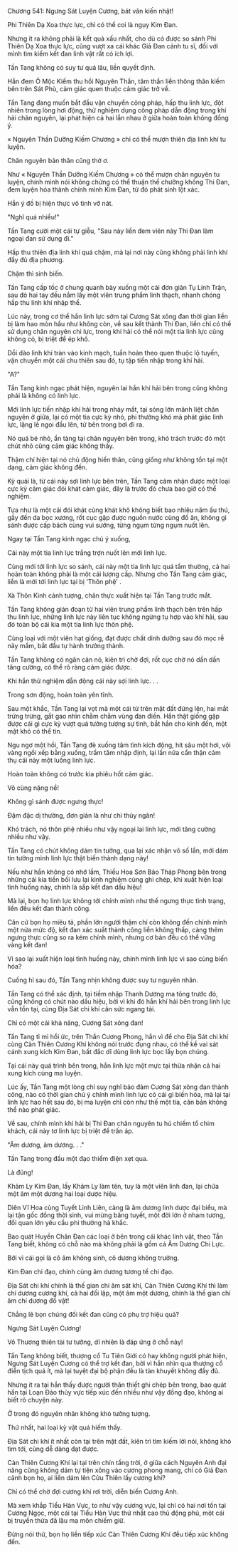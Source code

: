 




Chương 541: Ngưng Sát Luyện Cương, bát vân kiến nhật!


Phi Thiên Dạ Xoa thực lực, chỉ có thể coi là ngụy Kim Đan.

Nhưng ít ra không phải là kết quả xấu nhất, cho dù có được so sánh Phi Thiên Dạ Xoa thực lực, cũng vượt xa cái khác Giả Đan cảnh tu sĩ, đối với mình tìm kiếm kết đan linh vật rất có ích lợi.

Tần Tang không có suy tư quá lâu, liền quyết định.

Hắn đem Ô Mộc Kiếm thu hồi Nguyên Thần, tâm thần liền thông thân kiếm bên trên Sát Phù, cảm giác quen thuộc cảm giác trở về.

Tần Tang đang muốn bắt đầu vận chuyển công pháp, hấp thu linh lực, đột nhiên trong lòng hơi động, thử nghiệm dụng công pháp dẫn động trong khí hải chân nguyên, lại phát hiện cả hai lẫn nhau ở giữa hoàn toàn không đồng ý.

« Nguyên Thần Dưỡng Kiếm Chương » chỉ có thể mượn thiên địa linh khí tu luyện.

Chân nguyên bản thân cũng thờ ơ.

Như « Nguyên Thần Dưỡng Kiếm Chương » có thể mượn chân nguyên tu luyện, chính mình nói không chừng có thể thuận thế chưởng khống Thi Đan, đem luyện hóa thành chính mình Kim Đan, từ đó phát sinh lột xác.

Hắn ý đồ bị hiện thực vô tình vỡ nát.

"Nghĩ quá nhiều!"

Tần Tang cười một cái tự giễu, "Sau này liền đem viên này Thi Đan làm ngoại đan sử dụng đi."

Hấp thu thiên địa linh khí quá chậm, mà lại nơi này cũng không phải linh khí đầy đủ địa phương.

Chậm thì sinh biến.

Tần Tang cấp tốc ở chung quanh bày xuống một cái đơn giản Tụ Linh Trận, sau đó hai tay đều nắm lấy một viên trung phẩm linh thạch, nhanh chóng hấp thu linh khí nhập thể.

Lúc này, trong cơ thể hắn linh lực sớm tại Cương Sát xông đan thời gian liền bị làm hao mòn hầu như không còn, về sau kết thành Thi Đan, liền chỉ có thể sử dụng chân nguyên chi lực, trong khí hải có thể nói một tia linh lực cũng không có, bị triệt để ép khô.

Dồi dào linh khí tràn vào kinh mạch, tuần hoàn theo quen thuộc lộ tuyến, vận chuyển một cái chu thiên sau đó, tụ tập tiến nhập trong khí hải.

"A?"

Tần Tang kinh ngạc phát hiện, nguyên lai hắn khí hải bên trong cũng không phải là không có linh lực.

Mới linh lực tiến nhập khí hải trong nháy mắt, tại sóng lớn mãnh liệt chân nguyên ở giữa, lại có một tia cực kỳ nhỏ, phi thường khó mà phát giác linh lực, lặng lẽ ngoi đầu lên, từ bên trong bơi đi ra.

Nó quá bé nhỏ, ẩn tàng tại chân nguyên bên trong, khó trách trước đó một chút nhỏ cũng cảm giác không thấy.

Thậm chí hiện tại nó chủ động hiến thân, cũng giống như không tồn tại một dạng, cảm giác không đến.

Kỳ quái là, từ cái này sợi linh lực bên trên, Tần Tang cảm nhận được một loại cực kỳ cảm giác đói khát cảm giác, đây là trước đó chưa bao giờ có thể nghiệm.

Tựa như là một cái đói khát cùng khát khô không biết bao nhiêu năm ấu thú, gầy đến da bọc xương, rốt cục gặp được nguồn nước cùng đồ ăn, không gì sánh được cấp bách cùng vui sướng, từng ngụm từng ngụm nuốt lên.

Ngay tại Tần Tang kinh ngạc chú ý xuống,

Cái này một tia linh lực trắng trợn nuốt lên mới linh lực.

Cùng mới tới linh lực so sánh, cái này một tia linh lực quá tầm thường, cả hai hoàn toàn không phải là một cái lượng cấp. Nhưng cho Tần Tang cảm giác, liền là mới tới linh lực tại bị 'Thôn phệ' .

Xà Thôn Kình cảnh tượng, chân thực xuất hiện tại Tần Tang trước mắt.

Tần Tang không gián đoạn từ hai viên trung phẩm linh thạch bên trên hấp thu linh lực, những linh lực này liên tục không ngừng tụ hợp vào khí hải, sau đó toàn bộ cái kia một tia linh lực thôn phệ.

Cùng loại với một viên hạt giống, đạt được chất dinh dưỡng sau đó mọc rễ nảy mầm, bắt đầu tự hành trưởng thành.

Tần Tang không có ngăn cản nó, kiên trì chờ đợi, rốt cục chờ nó dần dần tăng cường, có thể rõ ràng cảm giác được.

Khi hắn thử nghiệm dẫn động cái này sợi linh lực. . .

Trong sơn động, hoàn toàn yên tĩnh.

Sau một khắc, Tần Tang lại vọt mà một cái từ trên mặt đất đứng lên, hai mắt trừng trừng, gắt gao nhìn chằm chằm vùng đan điền. Hắn thật giống gặp được cái gì cực kỳ vượt quá tưởng tượng sự tình, bắt hắn cho kinh đến, một mặt khó có thể tin.

Ngu ngơ một hồi, Tần Tang đè xuống tâm tình kích động, hít sâu một hơi, vội vàng ngồi xếp bằng xuống, trầm tâm nhập định, lại lần nữa cẩn thận cảm thụ cái này một luồng linh lực.

Hoàn toàn không có trước kia phiêu hốt cảm giác.

Vô cùng nặng nề!

Không gì sánh được ngưng thực!

Đậm đặc dị thường, đơn giản là như chì thủy ngân!

Khó trách, nó thôn phệ nhiều như vậy ngoại lai linh lực, mới tăng cường nhiều như vậy.

Tần Tang có chút không dám tin tưởng, qua lại xác nhận vô số lần, mới dám tin tưởng mình linh lực thật biến thành dạng này!

Nếu như hắn không có nhớ lầm, Thiếu Hoa Sơn Bảo Tháp Phong bên trong những cái kia tiền bối lưu lại kinh nghiệm cùng ghi chép, khi xuất hiện loại tình huống này, chính là sắp kết đan dấu hiệu!

Mà lại, bọn họ linh lực không tới chính mình như thế ngưng thực tình trạng, liền đều kết đan thành công.

Căn cứ bọn họ miêu tả, phần lớn người thậm chí còn không đến chính mình một nửa mức độ, kết đan xác suất thành công liền không thấp, càng thêm ngưng thực cũng so ra kém chính mình, nhưng cơ bản đều có thể vững vàng kết đan!

Vì sao lại xuất hiện loại tình huống này, chính mình linh lực vì sao cùng biến hóa?

Cuồng hỉ sau đó, Tần Tang nhịn không được suy tư nguyên nhân.

Tần Tang có thể xác định, tại tiềm nhập Thanh Dương ma tông trước đó, cũng không có chút nào dấu hiệu, bởi vì khi đó hắn khí hải bên trong linh lực vẫn tồn tại, cùng Địa Sát chi khí cân sức ngang tài.

Chỉ có một cái khả năng, Cương Sát xông đan!

Tần Tang tỉ mỉ hồi ức, trên Thần Cương Phong, hắn vì để cho Địa Sát chi khí cùng Càn Thiên Cương Khí không nói trước đụng nhau, có thể kề vai sát cánh xung kích Kim Đan, bất đắc dĩ dùng linh lực bọc lấy bọn chúng.

Tại cái này quá trình bên trong, hắn linh lực một mực tại thừa nhận cả hai xung kích cùng ma luyện.

Lúc ấy, Tần Tang một lòng chỉ suy nghĩ bảo đảm Cương Sát xông đan thành công, nào có thời gian chú ý chính mình linh lực có cái gì biến hóa, mà lại tại linh lực hao hết sau đó, bị ma luyện chỉ còn như thế một tia, căn bản không thể nào phát giác.

Về sau, chính mình khí hải bị Thi Đan chân nguyên tu hú chiếm tổ chim khách, cái này tơ linh lực bị triệt để trấn áp.

"Âm dương, âm dương. . ."

Tần Tang trong đầu một đạo thiểm điện xẹt qua.

Là đúng!

Khảm Ly Kim Đan, lấy Khảm Ly làm tên, tuy là một viên linh đan, lại chứa một âm một dương hai loại dược hiệu.

Diên Vĩ Hoa cùng Tuyết Linh Liên, càng là âm dương linh dược đại biểu, mà lại tận gốc đồng thời sinh, vui mừng băng tuyết, một đời lớn ở nham tương, đối quan lớn yêu cầu phi thường hà khắc.

Bao quát Huyền Chân Đan các loại ở bên trong cái khác linh vật, theo Tần Tang biết, không có chỗ nào mà không phải là gồm cả Âm Dương Chi Lực.

Bởi vì cái gọi là cô âm không sinh, cô dương không trưởng.

Kim Đan chi đạo, chính cùng âm dương tương tế chi đạo.

Địa Sát chi khí chính là thế gian chí âm sát khí, Càn Thiên Cương Khí thì làm chí dương cương khí, cả hai đối lập, một âm một dương, chính là thế gian chí âm chí dương đồ vật!

Chẳng lẽ bọn chúng đối kết đan cũng có phụ trợ hiệu quả?

Ngưng Sát Luyện Cương!

Vô Thương thiên tài tư tưởng, dĩ nhiên là đáp ứng ở chỗ này!

Tần Tang không biết, thượng cổ Tu Tiên Giới có hay không người phát hiện, Ngưng Sát Luyện Cương có thể trợ kết đan, bởi vì hắn nhìn qua thượng cổ điển tịch quá ít, mà lại tuyệt đại bộ phận đều là tàn khuyết không đầy đủ.

Nhưng ít ra tại hắn thấy được người thân thiết ghi chép bên trong, bao quát hắn tại Loạn Đảo thủy vực tiếp xúc đến nhiều như vậy đồng đạo, không ai biết rõ chuyện này.

Ở trong đó nguyên nhân không khó tưởng tượng.

Thứ nhất, hai loại kỳ vật quá hiếm thấy.

Địa Sát chi khí ít nhất còn tại trên mặt đất, kiên trì tìm kiếm lời nói, không khó tìm tới, cũng dễ dàng đạt được.

Càn Thiên Cương Khí lại tại trên chín tầng trời, ở giữa cách Nguyên Anh đại năng cũng không dám tự tiện xông vào cương phong mang, chỉ có Giả Đan cảnh bọn họ, ai liền dám lên Cửu Thiên lấy cương khí?

Chỉ có thể chờ đợi cương khí rơi trời, diễn biến Cương Anh.

Mà xem khắp Tiểu Hàn Vực, to như vậy cương vực, lại chỉ có hai nơi tồn tại Cương Ngọc, một cái tại Tiểu Hàn Vực thứ nhất cao thủ động phủ, một cái bị truyền thừa đã lâu ma môn chiếm giữ.

Đừng nói thử, bọn họ liền tiếp xúc Càn Thiên Cương Khí đều tiếp xúc không đến.




